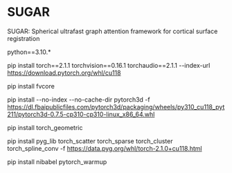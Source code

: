 # SUGAR
SUGAR: Spherical ultrafast graph attention framework for cortical surface registration

python==3.10.*

pip install torch==2.1.1 torchvision==0.16.1 torchaudio==2.1.1 --index-url https://download.pytorch.org/whl/cu118

pip install fvcore

pip install --no-index --no-cache-dir pytorch3d -f https://dl.fbaipublicfiles.com/pytorch3d/packaging/wheels/py310_cu118_pyt211/pytorch3d-0.7.5-cp310-cp310-linux_x86_64.whl

pip install torch_geometric

pip install pyg_lib torch_scatter torch_sparse torch_cluster torch_spline_conv -f https://data.pyg.org/whl/torch-2.1.0+cu118.html

pip install nibabel pytorch_warmup
